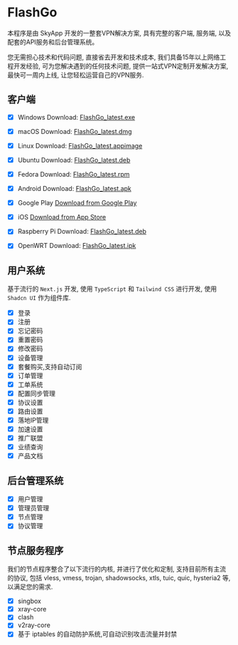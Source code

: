# FlashGo

本程序是由 SkyApp 开发的一整套VPN解决方案, 具有完整的客户端, 服务端, 以及配套的API服务和后台管理系统。

您无需担心技术和代码问题, 直接省去开发和技术成本, 我们具备15年以上网络工程开发经验, 可为您解决遇到的任何技术问题, 提供一站式VPN定制开发解决方案, 最快可一周内上线, 让您轻松运营自己的VPN服务.

## 客户端

- [x] Windows
  Download: [FlashGo_latest.exe](https://pkgs.flashgo.net/client/FlashGo_latest.exe)

- [x] macOS
  Download: [FlashGo_latest.dmg](https://pkgs.flashgo.net/client/FlashGo_latest.dmg)

- [x] Linux
  Download: [FlashGo_latest.appimage](https://pkgs.flashgo.net/client/FlashGo_latest.appimage)

- [x] Ubuntu
  Download: [FlashGo_latest.deb](https://pkgs.flashgo.net/client/FlashGo_latest.deb)

- [x] Fedora
  Download: [FlashGo_latest.rpm](https://pkgs.flashgo.net/client/FlashGo_latest.rpm)

- [x] Android
  Download: [FlashGo_latest.apk](https://pkgs.flashgo.net/client/FlashGo_latest.apk)

- [x] Google Play
  [Download from Google Play](https://play.google.com/store/apps/details?id=app.flashgo.net)

- [x] iOS
  [Download from App Store](https://apps.apple.com/us/app/flashgo/id1581440137000)

- [x] Raspberry Pi
  Download: [FlashGo_latest.deb](https://pkgs.flashgo.net/client/FlashGo_latest.deb)

- [x] OpenWRT
  Download: [FlashGo_latest.ipk](https://pkgs.flashgo.net/client/FlashGo_latest.ipk)

## 用户系统

基于流行的 `Next.js` 开发, 使用 `TypeScript` 和 `Tailwind CSS` 进行开发, 使用 `Shadcn UI` 作为组件库.

- [x] 登录
- [x] 注册
- [x] 忘记密码
- [x] 重置密码
- [x] 修改密码
- [x] 设备管理
- [x] 套餐购买,支持自动订阅
- [x] 订单管理
- [x] 工单系统
- [x] 配置同步管理
- [x] 协议设置
- [x] 路由设置
- [x] 落地IP管理
- [x] 加速设置
- [x] 推广联盟
- [x] 业绩查询
- [x] 产品文档

## 后台管理系统

- [x] 用户管理
- [x] 管理员管理
- [x] 节点管理
- [x] 协议管理

## 节点服务程序

我们的节点程序整合了以下流行的内核, 并进行了优化和定制, 支持目前所有主流的协议, 包括 vless, vmess, trojan, shadowsocks, xtls, tuic, quic, hysteria2 等, 以满足您的需求.

- [x] singbox
- [x] xray-core
- [x] clash
- [x] v2ray-core
- [x] 基于 iptables 的自动防护系统,可自动识别攻击流量并封禁
